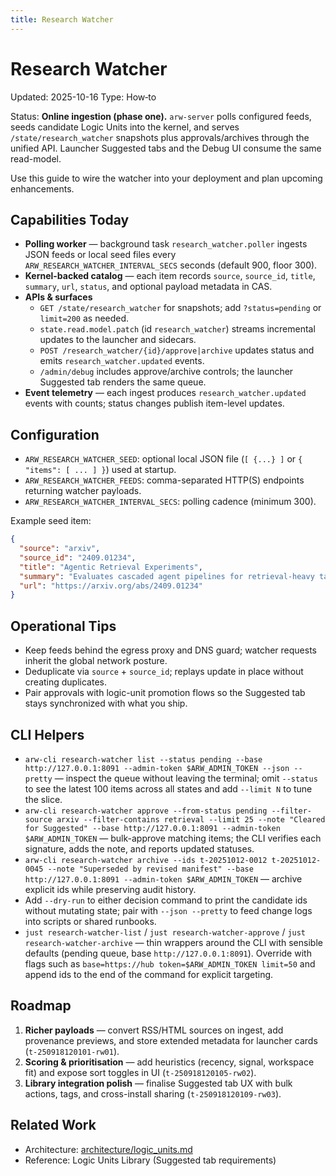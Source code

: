 ```yaml
---
title: Research Watcher
---
```


# Research Watcher
Updated: 2025-10-16
Type: How‑to

Status: **Online ingestion (phase one).** `arw-server` polls configured feeds, seeds candidate Logic Units into the kernel, and serves `/state/research_watcher` snapshots plus approvals/archives through the unified API. Launcher Suggested tabs and the Debug UI consume the same read-model.

Use this guide to wire the watcher into your deployment and plan upcoming enhancements.

## Capabilities Today

- **Polling worker** — background task `research_watcher.poller` ingests JSON feeds or local seed files every `ARW_RESEARCH_WATCHER_INTERVAL_SECS` seconds (default 900, floor 300).
- **Kernel-backed catalog** — each item records `source`, `source_id`, `title`, `summary`, `url`, `status`, and optional payload metadata in CAS.
- **APIs & surfaces**
  - `GET /state/research_watcher` for snapshots; add `?status=pending` or `limit=200` as needed.
  - `state.read.model.patch` (id `research_watcher`) streams incremental updates to the launcher and sidecars.
  - `POST /research_watcher/{id}/approve|archive` updates status and emits `research_watcher.updated` events.
  - `/admin/debug` includes approve/archive controls; the launcher Suggested tab renders the same queue.
- **Event telemetry** — each ingest produces `research_watcher.updated` events with counts; status changes publish item-level updates.

## Configuration

- `ARW_RESEARCH_WATCHER_SEED`: optional local JSON file (`[ {...} ]` or `{ "items": [ ... ] }`) used at startup.
- `ARW_RESEARCH_WATCHER_FEEDS`: comma-separated HTTP(S) endpoints returning watcher payloads.
- `ARW_RESEARCH_WATCHER_INTERVAL_SECS`: polling cadence (minimum 300).

Example seed item:

```json
{
  "source": "arxiv",
  "source_id": "2409.01234",
  "title": "Agentic Retrieval Experiments",
  "summary": "Evaluates cascaded agent pipelines for retrieval-heavy tasks.",
  "url": "https://arxiv.org/abs/2409.01234"
}
```

## Operational Tips

- Keep feeds behind the egress proxy and DNS guard; watcher requests inherit the global network posture.
- Deduplicate via `source` + `source_id`; replays update in place without creating duplicates.
- Pair approvals with logic-unit promotion flows so the Suggested tab stays synchronized with what you ship.

## CLI Helpers

- `arw-cli research-watcher list --status pending --base http://127.0.0.1:8091 --admin-token $ARW_ADMIN_TOKEN --json --pretty` — inspect the queue without leaving the terminal; omit `--status` to see the latest 100 items across all states and add `--limit N` to tune the slice.
- `arw-cli research-watcher approve --from-status pending --filter-source arxiv --filter-contains retrieval --limit 25 --note "Cleared for Suggested" --base http://127.0.0.1:8091 --admin-token $ARW_ADMIN_TOKEN` — bulk-approve matching items; the CLI verifies each signature, adds the note, and reports updated statuses.
- `arw-cli research-watcher archive --ids t-20251012-0012 t-20251012-0045 --note "Superseded by revised manifest" --base http://127.0.0.1:8091 --admin-token $ARW_ADMIN_TOKEN` — archive explicit ids while preserving audit history.
- Add `--dry-run` to either decision command to print the candidate ids without mutating state; pair with `--json --pretty` to feed change logs into scripts or shared runbooks.
- `just research-watcher-list` / `just research-watcher-approve` / `just research-watcher-archive` — thin wrappers around the CLI with sensible defaults (pending queue, base `http://127.0.0.1:8091`). Override with flags such as `base=https://hub token=$ARW_ADMIN_TOKEN limit=50` and append ids to the end of the command for explicit targeting.

## Roadmap

1. **Richer payloads** — convert RSS/HTML sources on ingest, add provenance previews, and store extended metadata for launcher cards (`t-250918120101-rw01`).
2. **Scoring & prioritisation** — add heuristics (recency, signal, workspace fit) and expose sort toggles in UI (`t-250918120105-rw02`).
3. **Library integration polish** — finalise Suggested tab UX with bulk actions, tags, and cross-install sharing (`t-250918120109-rw03`).

## Related Work

- Architecture: [architecture/logic_units.md](../architecture/logic_units.md)
- Reference: Logic Units Library (Suggested tab requirements)
